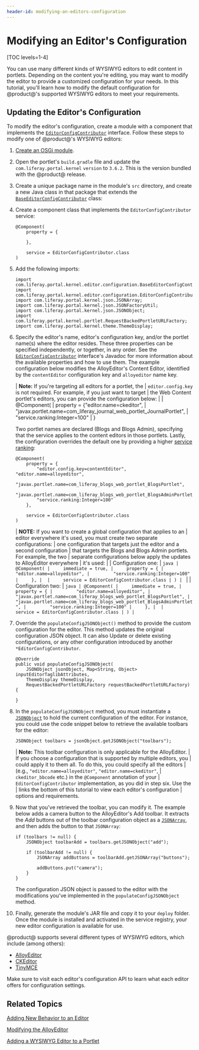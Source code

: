 ```yaml
---
header-id: modifying-an-editors-configuration
---
```


# Modifying an Editor's Configuration

[TOC levels=1-4]

You can use many different kinds of WYSIWYG editors to edit content in
portlets. Depending on the content you're editing, you may want to modify the
editor to provide a customized configuration for your needs. In this tutorial,
you'll learn how to modify the default configuration for @product@'s supported
WYSIWYG editors to meet your requirements. 

## Updating the Editor's Configuration

To modify the editor's configuration, create a module with a component that 
implements the 
[`EditorConfigContributor`](@platform-ref@/7.1-latest/javadocs/portal-kernel/com/liferay/portal/kernel/editor/configuration/EditorConfigContributor.html) 
interface. Follow these steps to modify one of @product@'s WYSIWYG editors:

1.  [Create an OSGi module](/docs/7-1/tutorials/-/knowledge_base/t/starting-module-development#creating-a-module).

2.  Open the portlet's `build.gradle` file and update the 
    `com.liferay.portal.kernel` `version` to `3.6.2`. This is the version 
    bundled with the @product@ release.

3.  Create a unique package name in the module's `src` directory, and create a 
    new Java class in that package that extends the 
    [`BaseEditorConfigContributor`](@platform-ref@/7.1-latest/javadocs/portal-kernel/com/liferay/portal/kernel/editor/configuration/BaseEditorConfigContributor.html) 
    class: 

4.  Create a component class that implements the `EditorConfigContributor` 
    service:

        @Component(
            property = {

            },

            service = EditorConfigContributor.class
        )

5.  Add the following imports:
    
        import com.liferay.portal.kernel.editor.configuration.BaseEditorConfigContributor;
        import com.liferay.portal.kernel.editor.configuration.EditorConfigContributor;
        import com.liferay.portal.kernel.json.JSONArray;
        import com.liferay.portal.kernel.json.JSONFactoryUtil;
        import com.liferay.portal.kernel.json.JSONObject;
        import com.liferay.portal.kernel.portlet.RequestBackedPortletURLFactory;
        import com.liferay.portal.kernel.theme.ThemeDisplay;

6.  Specify the editor's name, editor's configuration key, and/or the portlet 
    name(s) where the editor resides. These three properties can be specified 
    independently, or together, in any order. See the 
    [`EditorConfigContributor`](@platform-ref@/7.1-latest/javadocs/portal-kernel/com/liferay/portal/kernel/editor/configuration/EditorConfigContributor.html) interface's Javadoc for more information about 
    the available properties and how to use them. The example configuration 
    below modifies the AlloyEditor's Content Editor, identified by the 
    `contentEditor` configuration key and `alloyeditor` name key. 
    
    | **Note:** If you're targeting all editors for a portlet, the
    | `editor.config.key` is not required. For example, if you just want to target
    | the Web Content portlet's editors, you can provide the configuration below:
    | 
    |     @Component(
    |     property = {"editor.name=ckeditor",
    |     "javax.portlet.name=com_liferay_journal_web_portlet_JournalPortlet",
    |     "service.ranking:Integer=100"
    |     }
    
    Two portlet names are declared (Blogs and Blogs Admin), specifying that the 
    service applies to the content editors in those portlets. Lastly, the 
    configuration overrides the default one by providing a higher 
    [service ranking](/docs/7-1/tutorials/-/knowledge_base/t/fundamentals#services):

        @Component(
            property = {
                "editor.config.key=contentEditor", "editor.name=alloyeditor",
                "javax.portlet.name=com_liferay_blogs_web_portlet_BlogsPortlet",
                "javax.portlet.name=com_liferay_blogs_web_portlet_BlogsAdminPortlet", 
                "service.ranking:Integer=100"
            },
			
            service = EditorConfigContributor.class
        )

    | **NOTE:** If you want to create a global configuration that applies to an
    | editor everywhere it's used, you must create two separate configurations:
    | one configuration that targets just the editor and a second configuration
    | that targets the Blogs and Blogs Admin portlets. For example, the two
    | separate configurations below apply the updates to AlloyEditor everywhere
    | it's used:
    | 
    | Configuration one:
    | ```java
    | @Component(
    |     immediate = true,
    |     property = {
    |         "editor.name=alloyeditor",
    |         "service.ranking:Integer=100"
    |     },
    | 
    |     service = EditorConfigContributor.class
    | )
    | ```
    | 
    | Configuration two:
    | ```java
    | @Component(
    |     immediate = true,
    |     property = {
    |         "editor.name=alloyeditor",
    |         "javax.portlet.name=com_liferay_blogs_web_portlet_BlogsPortlet",
    |         "javax.portlet.name=com_liferay_blogs_web_portlet_BlogsAdminPortlet",
    |         "service.ranking:Integer=100"
    |     },
    | 
    |     service = EditorConfigContributor.class
    | )
    | ```

7.  Override the `populateConfigJSONObject()` method to provide the custom 
    configuration for the editor. This method updates the original configuration 
    JSON object. It can also Update or delete existing configurations, or any 
    other configuration introduced by another `*EditorConfigContributor`. 

        @Override
        public void populateConfigJSONObject(
            JSONObject jsonObject, Map<String, Object> inputEditorTaglibAttributes,
            ThemeDisplay themeDisplay,
            RequestBackedPortletURLFactory requestBackedPortletURLFactory) {

        }

8.  In the `populateConfigJSONObject` method, you must instantiate a 
    [`JSONObject`](@platform-ref@/7.1-latest/javadocs/portal-kernel/com/liferay/portal/kernel/json/JSONObject.html) 
    to hold the current configuration of the editor. For instance, you could 
    use the code snippet below to retrieve the available toolbars for the 
    editor:

        JSONObject toolbars = jsonObject.getJSONObject("toolbars");

    | **Note:** This toolbar configuration is only applicable for the AlloyEditor.
    | If you choose a configuration that is supported by multiple editors, you
    | could apply it to them all. To do this, you could specify all the editors
    | (e.g., `"editor.name=alloyeditor"`, `"editor.name=ckeditor"`,
    | `ckeditor_bbcode` etc.) in the `@Component` annotation  of your
    | `EditorConfigContributor` implementation, as you did in step six. Use the
    | links the bottom of this tutorial to view each editor's configuration
    | options and requirements.

9.  Now that you've retrieved the toolbar, you can modify it. The example below 
    adds a camera button to the AlloyEditor's Add toolbar. It extracts the *Add* 
    buttons out of the toolbar configuration object as 
    a 
    [`JSONArray`](@platform-ref@/7.1-latest/javadocs/portal-kernel/com/liferay/portal/kernel/json/JSONArray.html), 
    and then adds the button to that `JSONArray`:

        if (toolbars != null) {
            JSONObject toolbarAdd = toolbars.getJSONObject("add");

            if (toolbarAdd != null) {
                JSONArray addButtons = toolbarAdd.getJSONArray("buttons");

                addButtons.put("camera");
            }
        }

    The configuration JSON object is passed to the editor with the modifications 
    you've implemented in the `populateConfigJSONObject` method.

10.  Finally, generate the module's JAR file and copy it to your `deploy`
     folder. Once the module is installed and activated in the service
     registry, your new editor configuration is available for use. 

@product@ supports several different types of WYSIWYG editors, which include 
(among others):

- [AlloyEditor](https://alloyeditor.com/api/1.5.0/Core.html)
- [CKEditor](http://docs.ckeditor.com/#!/api/CKEDITOR.config)
- [TinyMCE](http://www.tinymce.com/wiki.php/Configuration)

Make sure to visit each editor's configuration API to learn what each editor 
offers for configuration settings. 

## Related Topics

[Adding New Behavior to an Editor](/docs/7-1/tutorials/-/knowledge_base/t/adding-new-behavior-to-an-editor)

[Modifying the AlloyEditor](/docs/7-1/tutorials/-/knowledge_base/t/alloyeditor)

[Adding a WYSIWYG Editor to a Portlet](/docs/7-1/tutorials/-/knowledge_base/t/adding-a-wysiwyg-editor-to-a-portlet)
